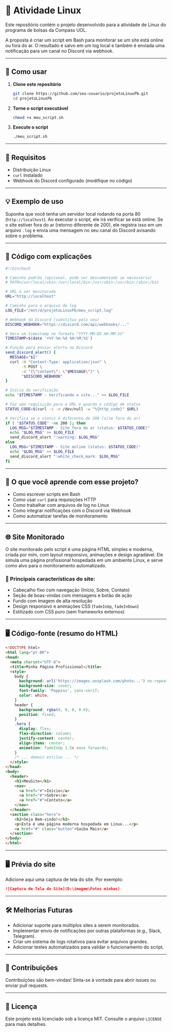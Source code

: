 # 🐧 Atividade Linux

Este repositório contém o projeto desenvolvido para a atividade de Linux do programa de bolsas da Compass UOL.

A proposta é criar um script em Bash para monitorar se um site está online ou fora do ar. O resultado é salvo em um log local e também é enviada uma notificação para um canal no Discord via webhook.

---

## 🚀 Como usar

1. **Clone este repositório**
   ```bash
   git clone https://github.com/seu-usuario/projetoLinuxPb.git
   cd projetoLinuxPb
   ```

2. **Torne o script executável**
   ```bash
   chmod +x meu_script.sh
   ```

3. **Execute o script**
   ```bash
   ./meu_script.sh
   ```

---

## 📌 Requisitos

- Distribuição Linux
- `curl` instalado
- Webhook do Discord configurado (modifique no código)

---

## 💡 Exemplo de uso

Suponha que você tenha um servidor local rodando na porta 80 (`http://localhost`). Ao executar o script, ele irá verificar se está online. Se o site estiver fora do ar (retorno diferente de 200), ele registra isso em um arquivo `.log` e envia uma mensagem no seu canal do Discord avisando sobre o problema.

---

## 📄 Código com explicações

```bash
#!/bin/bash

# Caminho padrão (opcional, pode ser descomentado se necessário)
# PATH=/usr/local/sbin:/usr/local/bin:/usr/sbin:/usr/bin:/sbin:/bin

# URL a ser monitorada
URL="http://localhost"

# Caminho para o arquivo de log
LOG_FILE="/mnt/d/projetoLinuxPb/meu_script.log"

# Webhook do Discord (substitua pelo seu)
DISCORD_WEBHOOK="https://discord.com/api/webhooks/..."

# Gera um timestamp no formato "YYYY-MM-DD HH:MM:SS"
TIMESTAMP=$(date '+%Y-%m-%d %H:%M:%S')

# Função para enviar alerta no Discord
send_discord_alert() {
  MESSAGE="$1"
  curl -H "Content-Type: application/json" \
       -X POST \
       -d "{\"content\": \"$MESSAGE\"}" \
       "$DISCORD_WEBHOOK"
}

# Início da verificação
echo "$TIMESTAMP - Verificando o site..." >> $LOG_FILE

# Faz uma requisição para a URL e guarda o código de status
STATUS_CODE=$(curl -s -o /dev/null -w "%{http_code}" $URL)

# Verifica se o status é diferente de 200 (site fora do ar)
if [ "$STATUS_CODE" -ne 200 ]; then
  LOG_MSG="$TIMESTAMP - Site fora do ar (status: $STATUS_CODE)"
  echo "$LOG_MSG" >> $LOG_FILE
  send_discord_alert ":warning: $LOG_MSG"
else
  LOG_MSG="$TIMESTAMP - Site online (status: $STATUS_CODE)"
  echo "$LOG_MSG" >> $LOG_FILE
  send_discord_alert ":white_check_mark: $LOG_MSG"
fi
```

---

## 🧠 O que você aprende com esse projeto?

- Como escrever scripts em Bash
- Como usar `curl` para requisições HTTP
- Como trabalhar com arquivos de log no Linux
- Como integrar notificações com o Discord via Webhook
- Como automatizar tarefas de monitoramento

---

## 🌐 Site Monitorado

O site monitorado pelo script é uma página HTML simples e moderna, criada por mim, com layout responsivo, animações e design agradável. Ele simula uma página profissional hospedada em um ambiente Linux, e serve como alvo para o monitoramento automatizado.

### 🔎 Principais características do site:

- Cabeçalho fixo com navegação (Início, Sobre, Contato)
- Seção de boas-vindas com mensagens e botão de ação
- Fundo com imagem de alta resolução
- Design responsivo e animações CSS (`fadeInUp`, `fadeInDown`)
- Estilizado com CSS puro (sem frameworks externos)

---

## 🖥️ Código-fonte (resumo do HTML)

```html
<!DOCTYPE html>
<html lang="pt-BR">
<head>
  <meta charset="UTF-8">
  <title>Minha Página Profissional</title>
  <style>
    body {
      background: url('https://images.unsplash.com/photo...') no-repeat center center;
      background-size: cover;
      font-family: 'Poppins', sans-serif;
      color: white;
    }
    header {
      background: rgba(0, 0, 0, 0.6);
      position: fixed;
    }
    .hero {
      display: flex;
      flex-direction: column;
      justify-content: center;
      align-items: center;
      animation: fadeInUp 1.5s ease forwards;
    }
    /* ... demais estilos ... */
  </style>
</head>
<body>
  <header>
    <h1>MeuSite</h1>
    <nav>
      <a href="#">Início</a>
      <a href="#">Sobre</a>
      <a href="#">Contato</a>
    </nav>
  </header>
  <section class="hero">
    <h2>Seja Bem-vindo!</h2>
    <p>Esta é uma página moderna hospedada em Linux...</p>
    <a href="#" class="button">Saiba Mais</a>
  </section>
</body>
</html>
```

---

## 🖥 Prévia do site

Adicione aqui uma captura de tela do site. Por exemplo:

```markdown
![Captura de Tela do Site](D:\imagem\Fotos minhas)
```

---

## 🛠 Melhorias Futuras

- Adicionar suporte para múltiplos sites a serem monitorados.
- Implementar envio de notificações por outras plataformas (e.g., Slack, Telegram).
- Criar um sistema de logs rotativos para evitar arquivos grandes.
- Adicionar testes automatizados para validar o funcionamento do script.

---

## 🤝 Contribuições

Contribuições são bem-vindas! Sinta-se à vontade para abrir issues ou enviar pull requests.

---

## 📄 Licença

Este projeto está licenciado sob a licença MIT. Consulte o arquivo `LICENSE` para mais detalhes.
